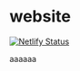 # website
[![Netlify Status](https://api.netlify.com/api/v1/badges/96a1c89f-fdae-4938-807a-6b604e261cae/deploy-status)](https://app.netlify.com/sites/hazki/deploys)


aaaaaa

